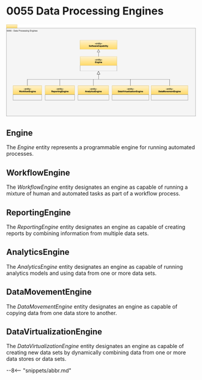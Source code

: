 <!-- SPDX-License-Identifier: CC-BY-4.0 -->
<!-- Copyright Contributors to the Egeria project. -->

# 0055 Data Processing Engines

![UML](0055-Data-Processing-Engines.svg)

## Engine

The *Engine* entity represents a programmable engine for running automated processes.

## WorkflowEngine

The *WorkflowEngine* entity designates an engine as capable of running a mixture of human and automated tasks as part of a workflow process.

## ReportingEngine

The *ReportingEngine* entity designates an engine as capable of creating reports by combining information from multiple data sets.

## AnalyticsEngine

The *AnalyticsEngine* entity designates an engine as capable of running analytics models and using data from one or more data sets.

## DataMovementEngine

The *DataMovementEngine* entity designates an engine as capable of copying data from one data store to another.

## DataVirtualizationEngine

The *DataVirtualizationEngine* entity designates an engine as capable of creating new data sets by dynamically combining data from one or more data stores or data sets.

--8<-- "snippets/abbr.md"
